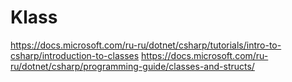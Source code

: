 # Klass
https://docs.microsoft.com/ru-ru/dotnet/csharp/tutorials/intro-to-csharp/introduction-to-classes
https://docs.microsoft.com/ru-ru/dotnet/csharp/programming-guide/classes-and-structs/
